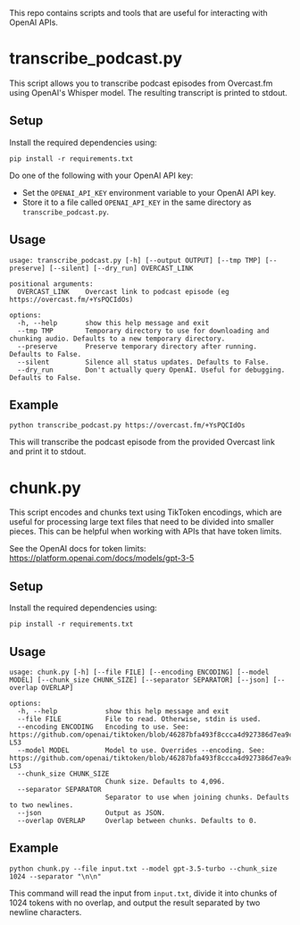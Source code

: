 This repo contains scripts and tools that are useful for interacting with OpenAI APIs.

# transcribe_podcast.py

This script allows you to transcribe podcast episodes from Overcast.fm using OpenAI's Whisper model. The resulting transcript is printed to stdout.

## Setup
Install the required dependencies using:

```
pip install -r requirements.txt
```

Do one of the following with your OpenAI API key:
- Set the `OPENAI_API_KEY` environment variable to your OpenAI API key.
- Store it to a file called `OPENAI_API_KEY` in the same directory as `transcribe_podcast.py`.

## Usage

```
usage: transcribe_podcast.py [-h] [--output OUTPUT] [--tmp TMP] [--preserve] [--silent] [--dry_run] OVERCAST_LINK

positional arguments:
  OVERCAST_LINK    Overcast link to podcast episode (eg https://overcast.fm/+YsPQCIdOs)

options:
  -h, --help       show this help message and exit
  --tmp TMP        Temporary directory to use for downloading and chunking audio. Defaults to a new temporary directory.
  --preserve       Preserve temporary directory after running. Defaults to False.
  --silent         Silence all status updates. Defaults to False.
  --dry_run        Don't actually query OpenAI. Useful for debugging. Defaults to False.

```

## Example

```
python transcribe_podcast.py https://overcast.fm/+YsPQCIdOs
```

This will transcribe the podcast episode from the provided Overcast link and print it to stdout.

# chunk.py

This script encodes and chunks text using TikToken encodings, which are useful for processing large text files that need to be divided into smaller pieces. This can be helpful when working with APIs that have token limits.

See the OpenAI docs for token limits: https://platform.openai.com/docs/models/gpt-3-5

## Setup

Install the required dependencies using:

```
pip install -r requirements.txt
```

## Usage

```
usage: chunk.py [-h] [--file FILE] [--encoding ENCODING] [--model MODEL] [--chunk_size CHUNK_SIZE] [--separator SEPARATOR] [--json] [--overlap OVERLAP]

options:
  -h, --help            show this help message and exit
  --file FILE           File to read. Otherwise, stdin is used.
  --encoding ENCODING   Encoding to use. See: https://github.com/openai/tiktoken/blob/46287bfa493f8ccca4d927386d7ea9cc20487525/tiktoken/model.py#L6-L53
  --model MODEL         Model to use. Overrides --encoding. See: https://github.com/openai/tiktoken/blob/46287bfa493f8ccca4d927386d7ea9cc20487525/tiktoken/model.py#L6-L53
  --chunk_size CHUNK_SIZE
                        Chunk size. Defaults to 4,096.
  --separator SEPARATOR
                        Separator to use when joining chunks. Defaults to two newlines.
  --json                Output as JSON.
  --overlap OVERLAP     Overlap between chunks. Defaults to 0.

```

## Example

```
python chunk.py --file input.txt --model gpt-3.5-turbo --chunk_size 1024 --separator "\n\n"
```

This command will read the input from `input.txt`, divide it into chunks of 1024 tokens with no overlap, and output the result separated by two newline characters.
